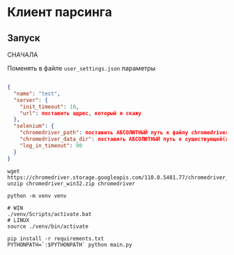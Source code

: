 # Клиент парсинга

## Запуск

СНАЧАЛА 

Поменять в файле ```user_settings.json``` параметры
```json

{
  "name": "test",
  "server": {
    "init_timeout": 10,
    "url": поставить адрес, который я скажу
  },
  "selenium": {
    "chromedriver_path": поставить АБСОЛЮТНЫЙ путь к файлу chromedriver.exe, его надо скачать,
    "chromedriver_data_dir": поставить АБСОЛЮТНЫЙ путь к существующей(лучше будет) ,
    "log_in_timeout": 90
  }
}

```


```shell
wget https://chromedriver.storage.googleapis.com/110.0.5481.77/chromedriver_win32.zip
unzip chromedriver_win32.zip chromedriver

python -m venv venv

# WIN
./venv/Scripts/activate.bat
# LINUX
source ./venv/bin/activate

pip install -r requirements.txt
PYTHONPATH=`:$PYTHONPATH` python main.py

```
